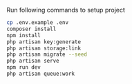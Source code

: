 
Run following commands to setup project
```bash
cp .env.example .env
composer install
npm install
php artisan key:generate
php artisan storage:link
php artisan migrate --seed
php artisan serve
npm run dev
php artisan queue:work
```
